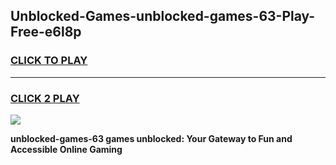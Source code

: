 
## Unblocked-Games-unblocked-games-63-Play-Free-e6l8p
<h3>
<a href="https://premium76.site?title=unblocked-games-63&ref=18A1">CLICK TO PLAY</a></h3>
<hr>

<h3>
<a href="https://premium76.site?title=unblocked-games-63&ref=18A1">CLICK 2 PLAY</a>
  
</h3>

<a href="https://premium76.site?title=unblocked-games-63&ref=18A1"><img src="https://clearcache.store/games.png"></a>


**unblocked-games-63 games unblocked: Your Gateway to Fun and Accessible Online Gaming**
